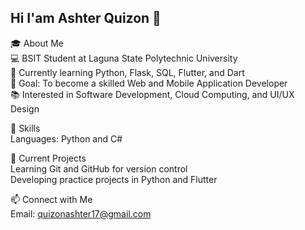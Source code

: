 ## Hi I'am Ashter Quizon 👋

  🎓 About Me <br>
  💻 BSIT Student at Laguna State Polytechnic University <br>
  🌱 Currently learning Python, Flask, SQL, Flutter, and Dart <br>
  🎯 Goal: To become a skilled Web and Mobile Application Developer <br>
  📚 Interested in Software Development, Cloud Computing, and UI/UX Design <br>

  🚀 Skills <br>
  Languages: Python and C# <br>

  📌 Current Projects <br>
  Learning Git and GitHub for version control <br>
  Developing practice projects in Python and Flutter <br>

  📫 Connect with Me <br>
  Email: quizonashter17@gmail.com <br>
<!--
**quizonashter17/quizonashter17** is a ✨ _special_ ✨ repository because its `README.md` (this file) appears on your GitHub profile.

Here are some ideas to get you started:

- 🔭 I’m currently working on ...
- 🌱 I’m currently learning ...
- 👯 I’m looking to collaborate on ...
- 🤔 I’m looking for help with ...
- 💬 Ask me about ...
- 📫 How to reach me: ...
- 😄 Pronouns: ...
- ⚡ Fun fact: ...
-->
